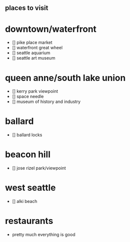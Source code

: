 ## places to visit

# downtown/waterfront
- [] pike place market
- [] waterfront great wheel
- [] seattle aquarium
- [] seattle art museum

# queen anne/south lake union
- [] kerry park viewpoint
- [] space needle
- [] museum of history and industry

# ballard
- [] ballard locks

# beacon hill
- [] jose rizel park/viewpoint

# west seattle
- [] alki beach

# restaurants
- pretty much everything is good
